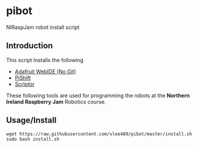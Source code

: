 # pibot
NIRaspJam robot install script

## Introduction

This script Installs the following
- [Adafruit WebIDE (No Git)](https://github.com/adafruit/Adafruit-WebIDE)
- [PiShift](https://github.com/tomhartley/piShift)
- [Scriptor](https://github.com/vlee489/scriptor)

These following tools are used for programming the robots at the **Northern Ireland Raspberry Jam** Robotics course.

## Usage/Install

```
wget https://raw.githubusercontent.com/vlee489/pibot/master/install.sh
sudo bash install.sh
```
